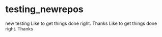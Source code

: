 # testing_newrepos
new testing
Like to get things done right. Thanks
Like to get things done right. Thanks
